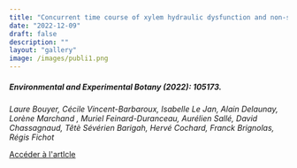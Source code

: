 ```yaml
---
title: "Concurrent time course of xylem hydraulic dysfunction and non-structural carbohydrates under contrasting water deficits and nitrogen supplies in poplar."
date: "2022-12-09"
draft: false
description: ""
layout: "gallery"
image: /images/publi1.png
---
```


##### Environmental and Experimental Botany (2022): 105173.

*Laure Bouyer, Cécile Vincent-Barbaroux, Isabelle Le Jan, Alain Delaunay, Lorène Marchand , Muriel Feinard-Duranceau, Aurélien Sallé, David Chassagnaud, Têtè Sévérien Barigah, Hervé Cochard, Franck Brignolas, Régis Fichot*

[Accéder à l'artlcle](https://www.sciencedirect.com/science/article/abs/pii/S0098847222003951)
